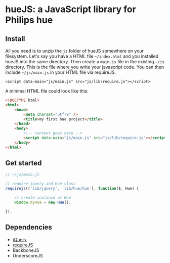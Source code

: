 # hueJS: a JavaScript library for Philips hue

## Install

All you need is to unzip the `js` folder of hueJS somewhere on your filesystem.
Let's say you have a HTML file `~/index.html` and you installed hueJS into the same directory. Then create a `main.js` file in the existing `~/js` directory. This is the file where you write your javascript code. You can then include `~/js/main.js` in your HTML file via requireJS. 

```
<script data-main="js/main.js" src="js/lib/require.js"></script>
```

A minimal HTML file could look like this:

```html
<!DOCTYPE html>
<html>
    <head>
        <meta charset="utf-8" />
        <title>my first hue project</title>
    </head>
    <body>
        <!-- content goes here -->
        <script data-main="js/main.js" src="js/lib/require.js"></script>
    </body>
</html>
```

## Get started

```javascript
// ~/js/main.js

// require jquery and Hue class
requirejs(['lib/jquery', 'lib/hue/hue'], function($, Hue) {

    // create instance of Hue
    window.myHue = new Hue();

});
```

## Dependencies
* [jQuery](http://jquery.com/)
* [requireJS](http://requirejs.org/)
* BackboneJS
* UnderscoreJS